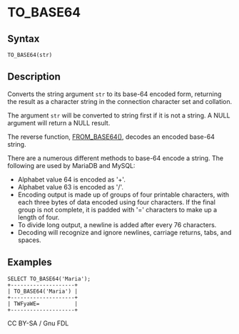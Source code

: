 
# TO_BASE64

## Syntax


```
TO_BASE64(str)
```

## Description


Converts the string argument `str` to its base-64 encoded form, returning the result as a character string in the connection character set and collation.


The argument `str` will be converted to string first if it is not a string. A NULL argument will return a NULL result.


The reverse function, [FROM_BASE64()](from_base64.md), decodes an encoded base-64 string.


There are a numerous different methods to base-64 encode a string. The following are used by MariaDB and MySQL:


* Alphabet value 64 is encoded as '+'.
* Alphabet value 63 is encoded as '/'.
* Encoding output is made up of groups of four printable characters, with each three bytes of data encoded using four characters. If the final group is not complete, it is padded with '=' characters to make up a length of four.
* To divide long output, a newline is added after every 76 characters.
* Decoding will recognize and ignore newlines, carriage returns, tabs, and spaces.


## Examples


```
SELECT TO_BASE64('Maria');
+--------------------+
| TO_BASE64('Maria') |
+--------------------+
| TWFyaWE=           |
+--------------------+
```


CC BY-SA / Gnu FDL

